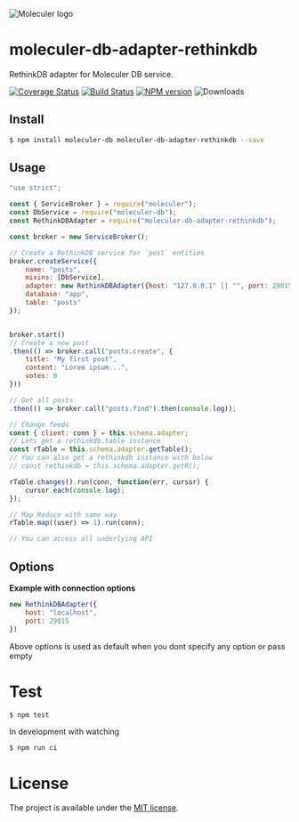 ![Moleculer logo](http://moleculer.services/images/banner.png)

# moleculer-db-adapter-rethinkdb  
RethinkDB adapter for Moleculer DB service.  

[![Coverage Status](https://coveralls.io/repos/github/cantecim/moleculer-db-adapter-rethinkdb/badge.svg?branch=master)](https://coveralls.io/github/cantecim/moleculer-db-adapter-rethinkdb?branch=master)
[![Build Status](https://travis-ci.org/cantecim/moleculer-db-adapter-rethinkdb.svg?branch=master)](https://travis-ci.org/cantecim/moleculer-db-adapter-rethinkdb)
[![NPM version](https://img.shields.io/npm/v/moleculer-db-adapter-rethinkdb.svg)](https://www.npmjs.com/package/moleculer-db-adapter-rethinkdb)
![Downloads](https://img.shields.io/npm/dt/moleculer-db-adapter-rethinkdb.svg?colorB=green)

## Install

```bash
$ npm install moleculer-db moleculer-db-adapter-rethinkdb --save
```

## Usage

```js
"use strict";

const { ServiceBroker } = require("moleculer");
const DbService = require("moleculer-db");
const RethinkDBAdapter = require("moleculer-db-adapter-rethinkdb");

const broker = new ServiceBroker();

// Create a RethinkDB service for `post` entities
broker.createService({
    name: "posts",
    mixins: [DbService],
    adapter: new RethinkDBAdapter({host: "127.0.0.1" || "", port: 29015}),
    database: "app",
    table: "posts"
});


broker.start()
// Create a new post
.then(() => broker.call("posts.create", {
    title: "My first post",
    content: "Lorem ipsum...",
    votes: 0
}))

// Get all posts
.then(() => broker.call("posts.find").then(console.log));

// Change feeds
const { client: conn } = this.schema.adapter;
// Lets get a rethinkdb.table instance
const rTable = this.schema.adapter.getTable();
// You can also get a rethinkdb instance with below
// const rethinkdb = this.schema.adapter.getR();

rTable.changes().run(conn, function(err, cursor) {
    cursor.each(console.log);
});

// Map Reduce with same way
rTable.map((user) => 1).run(conn);

// You can access all underlying API
```

## Options

**Example with connection options**
```js
new RethinkDBAdapter({
    host: "localhost",
    port: 29015
})
```
Above options is used as default when you dont specify any option or pass empty

# Test
```
$ npm test
```

In development with watching

```
$ npm run ci
```

# License
The project is available under the [MIT license](https://tldrlegal.com/license/mit-license).
